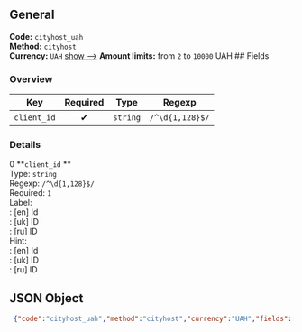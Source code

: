 ## General 
**Code:** `cityhost_uah`  
**Method:** `cityhost`  
**Currency:** `UAH` [show -->]() 
**Amount limits:** from `2`  to `10000`  UAH ## Fields 
### Overview 
|Key|Required|Type|Regexp| 
|:---:|:---:|:---:|:---:| 
|`client_id` |✔ |`string` |`/^\d{1,128}$/` | 
 
### Details 
0 **`client_id` **  
Type: `string`  
Regexp: `/^\d{1,128}$/`  
Required: `1`  
Label:  
: [en] Id  
: [uk] ID  
: [ru] ID  
Hint:  
: [en] Id  
: [uk] ID  
: [ru] ID  
## JSON Object 
```json
 {"code":"cityhost_uah","method":"cityhost","currency":"UAH","fields":[{"key":"client_id","type":"string","label":{"en":"Id","uk":"ID","ru":"ID"},"regexp":"\/^\\d{1,128}$\/","required":true,"position":1,"hint":{"en":"Id","uk":"ID","ru":"ID"},"example":"402017"}],"amount_min":2,"amount_max":10000}```  

